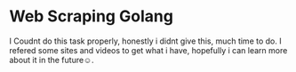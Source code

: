 # Web Scraping Golang

I Coudnt do this task properly, honestly i didnt give this, much time to do.
I refered some sites and videos to get what i have, hopefully i can learn more about it in the future☺️.